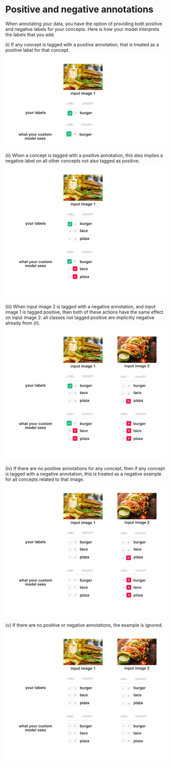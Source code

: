 # Positive and negative annotations

When annotating your data, you have the option of providing both positive and negative labels for your concepts. Here is how your model interprets the labels that you add.

\(i\) If any concept is tagged with a positive annotation, that is treated as a positive label for that concept.
![](../../images/annotation_i.jpg)

\(ii\) When a concept is tagged with a positive annotation, this also implies a negative label on all other concepts not also tagged as positive.
![](../../images/annotation_ii.jpg)

\(iii\) When input image 2 is tagged with a negative annotation, and input image 1 is tagged positive, then both of these actions have the same effect on input image 2: all classes not tagged positive are implicitly negative already from \(ii\).
![](../../images/annotation_iii.jpg)

\(iv\) If there are no positive annotations for any concept, then if any concept is tagged with a negative annotation, this is treated as a negative example for all concepts related to that image.
![](../../images/annotation_iv.jpg)

\(v\) If there are no positive or negative annotations, the example is ignored.
![](../../images/annotation_v.jpg)
